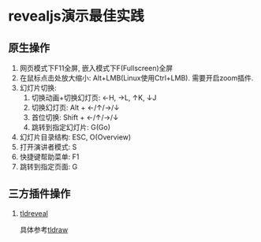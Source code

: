 # revealjs演示最佳实践


## 原生操作

1. 网页模式下F11全屏, 嵌入模式下F(Fullscreen)全屏
2. 在鼠标点击处放大缩小: Alt+LMB(Linux使用Ctrl+LMB). 需要开启zoom插件.
3. 幻灯片切换: 
    1. 切换动画+切换幻灯页: ←H, →L, ↑K, ↓J
    2. 切换幻灯页: Alt + ←/↑/→/↓
    3. 首位切换: Shift + ←/↑/→/↓
    4. 跳转到指定幻灯片: G(Go)
4. 幻灯片目录结构: ESC, O(Overview)
5. 打开演讲者模式: S
6. 快捷键帮助菜单: F1
7. 跳转到指定页面: G


## 三方插件操作

1. [tldreveal](https://github.com/arthurrump/tldreveal)

    具体参考[tldraw](./2_1插件.md)















